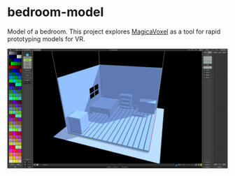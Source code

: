 # bedroom-model

Model of a bedroom. This project explores [MagicaVoxel](https://ephtracy.github.io/) as a tool for rapid prototyping models for VR. 

![screenshot](screenshots/wireframe-2.png)
